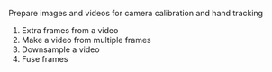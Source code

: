 Prepare images and videos for camera calibration and hand tracking
1. Extra frames from a video
2. Make a video from multiple frames
3. Downsample a video
4. Fuse frames
